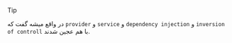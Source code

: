 >[!tip]
>در واقع میشه گفت که `provider` و `service` و `dependency injection` و `inversion of controll` با هم عجین شدند.

